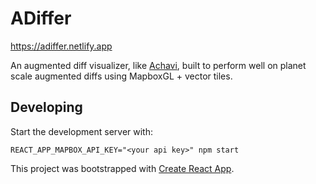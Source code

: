 # ADiffer

https://adiffer.netlify.app

An augmented diff visualizer, like [Achavi](https://overpass-api.de/achavi/), built to perform well on planet scale augmented diffs using MapboxGL + vector tiles.

## Developing

Start the development server with:

```shell
REACT_APP_MAPBOX_API_KEY="<your api key>" npm start
```

This project was bootstrapped with [Create React App](https://github.com/facebook/create-react-app).
